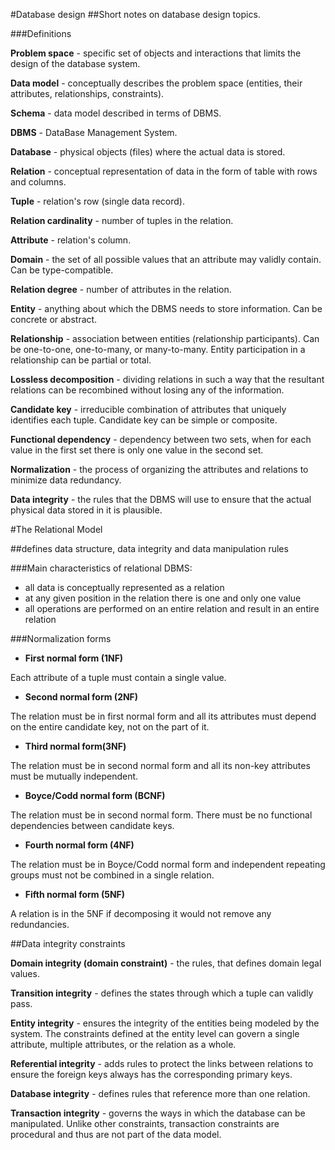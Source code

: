 #Database design
##Short notes on database design topics.

###Definitions

**Problem space** - specific set of objects and interactions that limits the design of the database system.

**Data model** - conceptually describes the problem space (entities, their attributes, relationships, constraints).

**Schema** - data model described in terms of DBMS.

**DBMS** - DataBase Management System.

**Database** - physical objects (files) where the actual data is stored.

**Relation** - conceptual representation of data in the form of table with rows and columns.

**Tuple** - relation's row (single data record).

**Relation cardinality** - number of tuples in the relation.

**Attribute** - relation's column.

**Domain** - the set of all possible values that an attribute may validly contain. Can be type-compatible.

**Relation degree** - number of attributes in the relation.

**Entity** - anything about which the DBMS needs to store information. Can be concrete or abstract.

**Relationship** - association between entities (relationship participants). Can be one-to-one, one-to-many, or many-to-many. Entity participation in a relationship can be partial or total.

**Lossless decomposition** - dividing relations in such a way that the resultant relations can be recombined without losing any of the information.

**Candidate key** - irreducible combination of attributes that uniquely identifies each tuple. Candidate key can be simple or composite.

**Functional dependency** - dependency between two sets, when for each value in the first set there is only one value in the second set.

**Normalization** - the process of organizing the attributes and relations to minimize data redundancy.

**Data integrity** - the rules that the DBMS will use to ensure that the actual physical data stored in it is plausible.

#The Relational Model

##defines data structure, data integrity and data manipulation rules

###Main characteristics of relational DBMS:

- all data is conceptually represented as a relation
- at any given position in the relation there is one and only one value
- all operations are performed on an entire relation and result in an entire relation

###Normalization forms

- **First normal form (1NF)**

Each attribute of a tuple must contain a single value.

- **Second normal form (2NF)**

The relation must be in first normal form and all its attributes must depend on the entire candidate key, not on the part of it.

- **Third normal form(3NF)**

The relation must be in second normal form and all its non-key attributes must be mutually independent.

- **Boyce/Codd normal form (BCNF)**

The relation must be in second normal form. There must be no functional dependencies between candidate keys.

- **Fourth normal form (4NF)**

The relation must be in Boyce/Codd normal form and independent repeating groups must not be combined in a single relation.

- **Fifth normal form (5NF)**

A relation is in the 5NF if decomposing it would not remove any redundancies.

##Data integrity constraints

**Domain integrity (domain constraint)** - the rules, that defines domain legal values.

**Transition integrity** - defines the states through which a tuple can validly pass.

**Entity integrity** - ensures the integrity of the entities being modeled by the system. The constraints defined at the entity level can govern a single attribute, multiple attributes, or the relation as a whole.

**Referential integrity** - adds rules to protect the links between relations to ensure the foreign keys always has the corresponding primary keys.

**Database integrity** - defines rules that reference more than one relation.

**Transaction integrity** - governs the ways in which the database can be manipulated. Unlike other constraints, transaction constraints are procedural and thus are not part of the data model.

